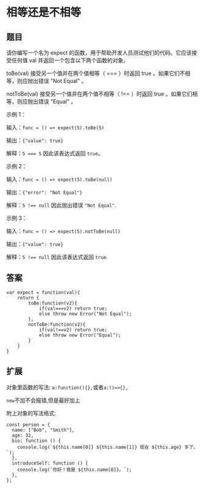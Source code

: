 # 相等还是不相等

## 题目

请你编写一个名为 expect 的函数，用于帮助开发人员测试他们的代码。它应该接受任何值 val 并返回一个包含以下两个函数的对象。

toBe(val) 接受另一个值并在两个值相等（ === ）时返回 true 。如果它们不相等，则应抛出错误 "Not Equal" 。

notToBe(val) 接受另一个值并在两个值不相等（ !== ）时返回 true 。如果它们相等，则应抛出错误 "Equal" 。

示例 1：

输入：`func = () => expect(5).toBe(5)`

输出：`{"value": true}`

解释：`5 === 5` 因此该表达式返回 `true`。

示例 2：

输入：`func = () => expect(5).toBe(null)`

输出：`{"error": "Not Equal"}`

解释：`5 !== null` 因此抛出错误 `"Not Equal"`.

示例 3：

输入：`func = () => expect(5).notToBe(null)`

输出：`{"value": true}`

解释：`5 !== null` 因此该表达式返回 `true`.

## 答案

```
var expect = function(val){
    return {
        toBe:function(v2){
            if(val===v2) return true;
            else throw new Error("Not Equal");
        },
        notToBe:function(v2){
            if(val!==v2) return true;
            else throw new Error("Equal");
        }
    }
}
```

## 扩展

对象里函数的写法:
`a:function(){},`或者`a:()=>{},`

`new`不加不会报错,但是最好加上

附上对象的写法格式:

```
const person = {
  name: ["Bob", "Smith"],
  age: 32,
  bio: function () {
    console.log(`${this.name[0]} ${this.name[1]} 现在 ${this.age} 岁了。`);
  },
  introduceSelf: function () {
    console.log(`你好！我是 ${this.name[0]}。`);
  },
};
```
